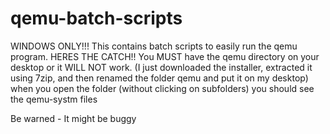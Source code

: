 # qemu-batch-scripts
WINDOWS ONLY!!!
This contains batch scripts to easily run the qemu program. HERES THE CATCH!! You MUST have the qemu directory on your desktop or it WILL NOT work. (I just downloaded the installer, extracted it using 7zip, and then renamed the folder qemu and put it on my desktop) when you open the folder (without clicking on subfolders) you should see the qemu-systm files


Be warned - It might be buggy

